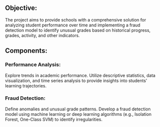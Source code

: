 ## Objective:
The project aims to provide schools with a comprehensive solution for analyzing student performance over time and implementing a fraud detection model to identify unusual grades based on historical progress, grades, activity, and other indicators.

## Components:

### Performance Analysis:

Explore trends in academic performance.
Utilize descriptive statistics, data visualization, and time series analysis to provide insights into students' learning trajectories.

### Fraud Detection:

Define anomalies and unusual grade patterns.
Develop a fraud detection model using machine learning or deep learning algorithms (e.g., Isolation Forest, One-Class SVM) to identify irregularities. 

